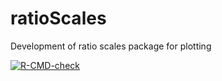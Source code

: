 # ratioScales
Development of ratio scales package for plotting

 <!-- badges: start -->
  [![R-CMD-check](https://github.com/mikeroswell/ratioScales/workflows/R-CMD-check/badge.svg)](https://github.com/mikeroswell/ratioScales/actions)
  <!-- badges: end -->
